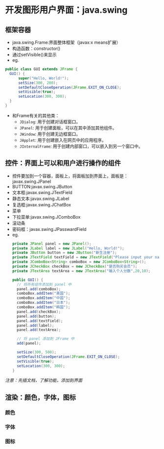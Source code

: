 # 开发图形用户界面：java.swing

## 框架容器
* java.swing.Frame:界面整体框架（javax:x means扩展）
 * 构造函数：constructor()
 * 通过setVisible()来显示
 * eg.
  ``` JAVA
  public class GUI extends JFrame {
    GUI() {
        super("Hello, World!");
        setSize(300, 200);
        setDefaultCloseOperation(JFrame.EXIT_ON_CLOSE);
        setVisible(true);
        setLocation(300, 300);
    }
  }
  ```


* 和Frame有关的其他类：
  * `JDialog`: 用于创建对话框窗口。
  * `JPanel`: 用于创建面板，可以在其中添加其他组件。
  * `JWindow`: 用于创建无边框窗口。
  * `JApplet`: 用于创建嵌入在网页中的应用程序。
  * `JInternalFrame`: 用于创建内部窗口，可以嵌入到另一个窗口中。

## 控件：界面上可以和用户进行操作的组件
* 控件要加到一个容器，面板上，将面板加到界面上，面板是：javax.swing.JPanel
 * BUTTON:javax.swing.JButton
 * 文本框:javax.swing.JTextField
 * 静态文本:javax.swing.JLabel
 * 复选框:javax.swing.JChatBox
 * 菜单
 * 下拉菜单:javax.swing.JComboBox
 * 滚动条
 * 密码框：javax.swing.JPasswardField
* eg.
  ``` JAVA
  private JPanel panel = new JPanel();
  private JLabel label = new JLabel("Hello, World!");
  private JButton button = new JButton("新生注册");
  private JTextField textField = new JTextField("Please input your name");
  private JComboBox<String> comboBox = new JComboBox<String>();
  private JCheckBox checkBox = new JCheckBox("是否购买会员");
  private JTextArea textArea = new JTextArea("输入个人分数",20,10);

  public GUI() {
    // 将所有组件添加到 panel 中
    panel.add(comboBox);
    comboBox.addItem("美国");
    comboBox.addItem("中国");
    comboBox.addItem("日本");
    comboBox.addItem("韩国");
    panel.add(checkBox);
    panel.add(button);
    panel.add(textField);
    panel.add(label);
    panel.add(textArea);

    // 将 panel 添加到 JFrame 中
    add(panel);

    setSize(300, 500);
    setDefaultCloseOperation(JFrame.EXIT_ON_CLOSE);
    setVisible(true);
    setLocation(300, 300);
  }
  
  ```
*注意：先插文档，了解功能，添加到界面*

## 渲染：颜色，字体，图标

### 颜色

### 字体

### 图标